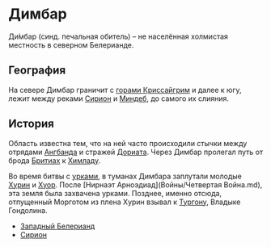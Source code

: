 # Димбар

Ди́мбар (синд. печальная обитель) – не населённая холмистая местность в
северном Белерианде.

## География

На севере Димбар граничит с [горами Криссайгрим](Криссайгрим.md) и далее к югу,
лежит между реками [Сирион](Реки/Сирион.md) и [Миндеб](Реки/Миндеб.md), до самого их
слияния.

## История

Область известна тем, что на ней часто происходили стычки между отрядами
[Ангбанда](Ангбанд.md) и стражей [Дориата](Дориат.md). Через Димбар пролегал
путь от брода [Бритиах](Бритиах.md) к [Химладу](Химлад.md).

Во время битвы с [урками](Народы/урки.md), в туманах Димбара заплутали молодые
[Хурин](Личности/Хурин.md) и [Хуор](Личности/Хуор.md). После
[Нирнаэт Арноэдиад](Войны/Четвертая Война.md), эта земля была захвачена
урками. Позднее, именно отсюда, отпущенный Морготом из плена Хурин взывал к
[Тургону](Личности/Тургон.md), Владыке Гондолина.


*   [Западный Белерианд](Западный%20Белерианд.md)
*   [Сирион](Реки/Сирион.md)

